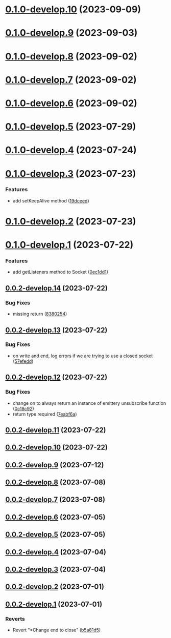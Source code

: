 # [0.1.0-develop.10](https://git.lumeweb.com/LumeWeb/kernel-swarm-client/compare/v0.1.0-develop.9...v0.1.0-develop.10) (2023-09-09)

# [0.1.0-develop.9](https://git.lumeweb.com/LumeWeb/kernel-swarm-client/compare/v0.1.0-develop.8...v0.1.0-develop.9) (2023-09-03)

# [0.1.0-develop.8](https://git.lumeweb.com/LumeWeb/kernel-swarm-client/compare/v0.1.0-develop.7...v0.1.0-develop.8) (2023-09-02)

# [0.1.0-develop.7](https://git.lumeweb.com/LumeWeb/kernel-swarm-client/compare/v0.1.0-develop.6...v0.1.0-develop.7) (2023-09-02)

# [0.1.0-develop.6](https://git.lumeweb.com/LumeWeb/kernel-swarm-client/compare/v0.1.0-develop.5...v0.1.0-develop.6) (2023-09-02)

# [0.1.0-develop.5](https://git.lumeweb.com/LumeWeb/kernel-swarm-client/compare/v0.1.0-develop.4...v0.1.0-develop.5) (2023-07-29)

# [0.1.0-develop.4](https://git.lumeweb.com/LumeWeb/kernel-swarm-client/compare/v0.1.0-develop.3...v0.1.0-develop.4) (2023-07-24)

# [0.1.0-develop.3](https://git.lumeweb.com/LumeWeb/kernel-swarm-client/compare/v0.1.0-develop.2...v0.1.0-develop.3) (2023-07-23)


### Features

* add setKeepAlive method ([19dceed](https://git.lumeweb.com/LumeWeb/kernel-swarm-client/commit/19dceedab299c1cd35563c5c88a3f608cfc56deb))

# [0.1.0-develop.2](https://git.lumeweb.com/LumeWeb/kernel-swarm-client/compare/v0.1.0-develop.1...v0.1.0-develop.2) (2023-07-23)

# [0.1.0-develop.1](https://git.lumeweb.com/LumeWeb/kernel-swarm-client/compare/v0.0.2-develop.14...v0.1.0-develop.1) (2023-07-22)


### Features

* add getListeners method to Socket ([0ec1dd1](https://git.lumeweb.com/LumeWeb/kernel-swarm-client/commit/0ec1dd1aacdce1e85d6250db9b61a3edccfaafa7))

## [0.0.2-develop.14](https://git.lumeweb.com/LumeWeb/kernel-swarm-client/compare/v0.0.2-develop.13...v0.0.2-develop.14) (2023-07-22)


### Bug Fixes

* missing return ([8380254](https://git.lumeweb.com/LumeWeb/kernel-swarm-client/commit/8380254638dde806ce38d3406ea6b4127cb2444b))

## [0.0.2-develop.13](https://git.lumeweb.com/LumeWeb/kernel-swarm-client/compare/v0.0.2-develop.12...v0.0.2-develop.13) (2023-07-22)


### Bug Fixes

* on write and end, log errors if we are trying to use a closed socket ([57efedd](https://git.lumeweb.com/LumeWeb/kernel-swarm-client/commit/57efedd0affd5e647db185aff0ba1be2a137aef3))

## [0.0.2-develop.12](https://git.lumeweb.com/LumeWeb/kernel-swarm-client/compare/v0.0.2-develop.11...v0.0.2-develop.12) (2023-07-22)


### Bug Fixes

* change on to always return an instance of emittery unsubscribe function ([0c18c92](https://git.lumeweb.com/LumeWeb/kernel-swarm-client/commit/0c18c92521de8b8685882b88ad8efa74a76617c6))
* return type required ([7eabf6a](https://git.lumeweb.com/LumeWeb/kernel-swarm-client/commit/7eabf6a05da9dcd833b55f386896a70fa6ec736d))

## [0.0.2-develop.11](https://git.lumeweb.com/LumeWeb/kernel-swarm-client/compare/v0.0.2-develop.10...v0.0.2-develop.11) (2023-07-22)

## [0.0.2-develop.10](https://git.lumeweb.com/LumeWeb/kernel-swarm-client/compare/v0.0.2-develop.9...v0.0.2-develop.10) (2023-07-22)

## [0.0.2-develop.9](https://git.lumeweb.com/LumeWeb/kernel-swarm-client/compare/v0.0.2-develop.8...v0.0.2-develop.9) (2023-07-12)

## [0.0.2-develop.8](https://git.lumeweb.com/LumeWeb/kernel-swarm-client/compare/v0.0.2-develop.7...v0.0.2-develop.8) (2023-07-08)

## [0.0.2-develop.7](https://git.lumeweb.com/LumeWeb/kernel-swarm-client/compare/v0.0.2-develop.6...v0.0.2-develop.7) (2023-07-08)

## [0.0.2-develop.6](https://git.lumeweb.com/LumeWeb/kernel-swarm-client/compare/v0.0.2-develop.5...v0.0.2-develop.6) (2023-07-05)

## [0.0.2-develop.5](https://git.lumeweb.com/LumeWeb/kernel-swarm-client/compare/v0.0.2-develop.4...v0.0.2-develop.5) (2023-07-05)

## [0.0.2-develop.4](https://git.lumeweb.com/LumeWeb/kernel-swarm-client/compare/v0.0.2-develop.3...v0.0.2-develop.4) (2023-07-04)

## [0.0.2-develop.3](https://git.lumeweb.com/LumeWeb/kernel-swarm-client/compare/v0.0.2-develop.2...v0.0.2-develop.3) (2023-07-04)

## [0.0.2-develop.2](https://git.lumeweb.com/LumeWeb/kernel-swarm-client/compare/v0.0.2-develop.1...v0.0.2-develop.2) (2023-07-01)

## [0.0.2-develop.1](https://git.lumeweb.com/LumeWeb/kernel-swarm-client/compare/v0.0.1...v0.0.2-develop.1) (2023-07-01)


### Reverts

* Revert "*Change end to close" ([b5a81d5](https://git.lumeweb.com/LumeWeb/kernel-swarm-client/commit/b5a81d51ab490e5e8f405a18a5859f624d7b0b93))
